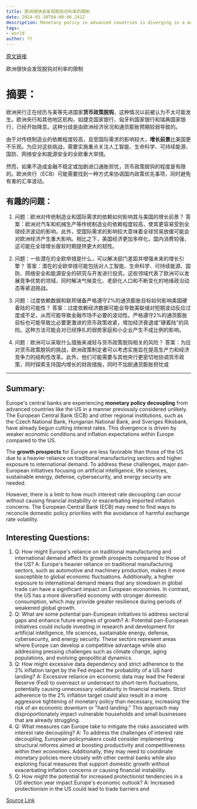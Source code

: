 ```yaml
---
title: 欧洲很快会发现脱钩对利率的限制
date: 2024-05-30T04:00:06.241Z
description: Monetary policy in advanced countries is diverging in a manner that was thought highly unlikely just a few months ago
tags: 
- world
author: ft
---
```


[原文链接](https://ft.com/content/48ac410b-b38f-40f6-9ea4-06f1e106ce20)

欧洲很快会发现脱钩对利率的限制

# 摘要：
欧洲央行正在经历与美等先进国家**货币政策脱钩**，这种情况以前被认为不太可能发生。欧洲央行和其他地区机构，如捷克国家银行、匈牙利国家银行和瑞典国家银行，已经开始降息。这种分歧是由欧洲经济状况和通货膨胀预期较弱导致的。

由于对传统制造业的依赖程度较高，且受国际需求的影响较大，**增长前景**比美国更不乐观。为应对这些挑战，需要实施重点关注人工智能、生命科学、可持续能源、国防、网络安全和能源安全的全欧重大举措。

然而，如果不造成金融不稳定或加剧进口通胀担忧，货币政策脱钩的程度是有限的。欧洲央行（ECB）可能需要找到一种方式来协调国内政策优先事项，同时避免有害的汇率波动。

 ## 有趣的问题：
 1. 问题：欧洲对传统制造业和国际需求的依赖如何影响其与美国的增长前景？
    答案：欧洲对汽车和机械生产等传统制造业的依赖程度较高，使其更容易受到全球经济波动的影响。此外，受国际需求的影响较大意味着全球贸易放缓可能会对欧洲经济产生重大影响。相比之下，美国经济更加多样化，国内消费较强，这可能在全球增长疲软时期提供更大的韧性。

 2. 问题：一些潜在的全欧举措是什么，可以解决部门差距并增强未来的增长引擎？
    答案：潜在的全欧举措可能包括对人工智能、生命科学、可持续能源、国防、网络安全和能源安全的研究与开发进行投资。这些领域代表了欧洲可以发展竞争优势的领域，同时解决气候变化、老龄化人口和不断变化的地缘政治动态等紧迫挑战。

 3. 问题：过度依赖数据和联邦储备严格遵守2%的通货膨胀目标如何影响美国硬着陆的可能性？
    答案：过度依赖经济数据可能会导致美联储对短期波动反应过度或不足，从而可能导致金融市场不必要的波动性。严格遵守2%的通货膨胀目标也可能导致比必要更激进的货币政策收紧，增加经济衰退或“硬着陆”的风险。这种方法可能会对已经挣扎的弱势家庭和小企业产生不成比例的影响。

 4. 问题：欧洲可以采取什么措施来减轻与货币政策脱钩相关的风险？
    答案：为应对货币政策脱钩的挑战，欧洲政策制定者可以考虑实施旨在提高生产力和经济竞争力的结构性改革。此外，他们可能需要与其他央行更密切地协调货币政策，同时探索支持国内增长的财政措施，同时不加剧通货膨胀担忧或

---

## Summary:
Europe's central banks are experiencing **monetary policy decoupling** from advanced countries like the US in a manner previously considered unlikely. The European Central Bank (ECB) and other regional institutions, such as the Czech National Bank, Hungarian National Bank, and Sveriges Riksbank, have already begun cutting interest rates. This divergence is driven by weaker economic conditions and inflation expectations within Europe compared to the US.

The **growth prospects** for Europe are less favorable than those of the US due to a heavier reliance on traditional manufacturing sectors and higher exposure to international demand. To address these challenges, major pan-European initiatives focusing on artificial intelligence, life sciences, sustainable energy, defense, cybersecurity, and energy security are needed.

However, there is a limit to how much interest rate decoupling can occur without causing financial instability or exacerbating imported inflation concerns. The European Central Bank (ECB) may need to find ways to reconcile domestic policy priorities with the avoidance of harmful exchange rate volatility.

## Interesting Questions:
1. Q: How might Europe's reliance on traditional manufacturing and international demand affect its growth prospects compared to those of the US?
   A: Europe's heavier reliance on traditional manufacturing sectors, such as automotive and machinery production, makes it more susceptible to global economic fluctuations. Additionally, a higher exposure to international demand means that any slowdown in global trade can have a significant impact on European economies. In contrast, the US has a more diversified economy with stronger domestic consumption, which may provide greater resilience during periods of weakened global growth.
2. Q: What are some potential pan-European initiatives to address sectoral gaps and enhance future engines of growth?
   A: Potential pan-European initiatives could include investing in research and development for artificial intelligence, life sciences, sustainable energy, defense, cybersecurity, and energy security. These sectors represent areas where Europe can develop a competitive advantage while also addressing pressing challenges such as climate change, aging populations, and evolving geopolitical dynamics.
3. Q: How might excessive data dependency and strict adherence to the 2% inflation target by the Fed impact the probability of a US hard landing?
   A: Excessive reliance on economic data may lead the Federal Reserve (Fed) to overreact or underreact to short-term fluctuations, potentially causing unnecessary volataturity in financial markets. Strict adherence to the 2% inflation target could also result in a more aggressive tightening of monetary policy than necessary, increasing the risk of an economic downturn or "hard landing." This approach may disproportionately impact vulnerable households and small businesses that are already struggling.
4. Q: What measures can Europe take to mitigate the risks associated with interest rate decoupling?
   A: To address the challenges of interest rate decoupling, European policymakers could consider implementing structural reforms aimed at boosting productivity and competitiveness within their economies. Additionally, they may need to coordinate monetary policies more closely with other central banks while also exploring fiscal measures that support domestic growth without exacerbating inflation concerns or causing financial instability.
5. Q: How might the potential for increased protectionist tendencies in a US election year impact Europe's economic outlook?
   A: Increased protectionism in the US could lead to trade barriers and

[Source Link](https://ft.com/content/48ac410b-b38f-40f6-9ea4-06f1e106ce20)

